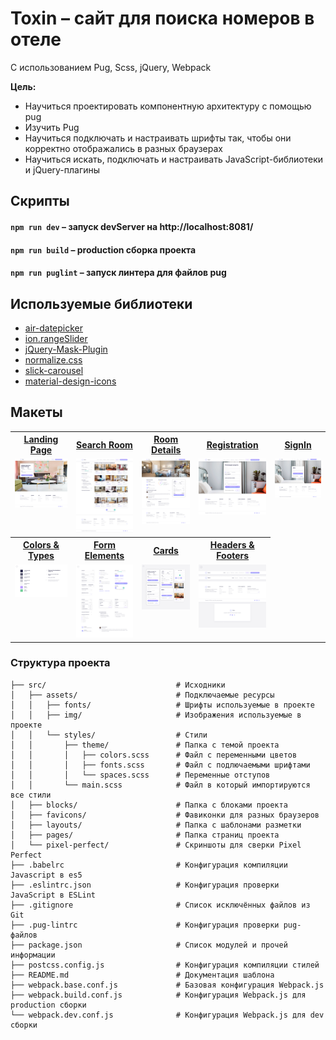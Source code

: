 # Toxin – сайт для поиска номеров в отеле

С использованием Pug, Scss, jQuery, Webpack

**Цель:**
- Научиться проектировать компонентную архитектуру с помощью pug
- Изучить Pug
- Научиться подключать и настраивать шрифты так, чтобы они корректно отображались в разных браузерах
- Научиться искать, подключать и настраивать JavaScript-библиотеки и jQuery-плагины

## Скрипты

#### `npm run dev` – запуск devServer на http://localhost:8081/

#### `npm run build` – production сборка проекта

#### `npm run puglint` – запуск линтера для файлов pug

## Используемые библиотеки

- [air-datepicker](https://github.com/t1m0n/air-datepicker)
- [ion.rangeSlider](https://github.com/IonDen/ion.rangeSlider)
- [jQuery-Mask-Plugin](https://github.com/igorescobar/jQuery-Mask-Plugin)
- [normalize.css](https://github.com/necolas/normalize.css)
- [slick-carousel](https://github.com/kenwheeler/slick)
- [material-design-icons](https://github.com/google/material-design-icons)

## Макеты

<table>
  <tr>
    <th><a href="https://chrisryana.github.io/toxin/" target="_blank">Landing Page</a></th>
    <th><a href="https://chrisryana.github.io/toxin/search" target="_blank">Search Room</a></th>
    <th><a href="https://chrisryana.github.io/toxin/room" target="_blank">Room Details</a></th>
    <th><a href="https://chrisryana.github.io/toxin/registration" target="_blank">Registration</a></th> 
    <th><a href="https://chrisryana.github.io/toxin/signin" target="_blank">SignIn</a></th> 
  </tr>
	
  <tr valign="top">
    <td>
      <a href="https://github.com/chrisryana/toxin/blob/master/src/pixel-perfect/Landing%20page.jpg?raw=true" target="_blank">
        <img src="https://github.com/chrisryana/toxin/blob/master/src/pixel-perfect/Landing%20page.jpg?raw=true" width="250" alt="Главная страница">
      </a>
    </td>
    <td>
      <a href="https://github.com/chrisryana/toxin/blob/master/src/pixel-perfect/Search%20room/Filter.jpg?raw=true" target="_blank"><img src="https://github.com/chrisryana/toxin/blob/master/src/pixel-perfect/Search%20room/Filter.jpg?raw=true" width="250" alt="Страница поиска"></a>
    </td>
	<td>
      <a href="https://github.com/chrisryana/toxin/blob/master/src/pixel-perfect/Room%20details.jpg?raw=true" target="_blank"><img src="https://github.com/chrisryana/toxin/blob/master/src/pixel-perfect/Room%20details.jpg?raw=true" width="250" alt="Страница номера"></a>
    </td>
  <td>
      <a href="https://github.com/chrisryana/toxin/blob/master/src/pixel-perfect/Registration.jpg?raw=true" target="_blank"><img src="https://github.com/chrisryana/toxin/blob/master/src/pixel-perfect/Registration.jpg?raw=true" width="250" alt="Страница регистрации"></a>
    </td>
  <td>
      <a href="https://github.com/chrisryana/toxin/blob/master/src/pixel-perfect/Sign%20in.jpg?raw=true" target="_blank"><img src="https://github.com/chrisryana/toxin/blob/master/src/pixel-perfect/Sign%20in.jpg?raw=true" width="250" alt="Страница авторизации"></a>
    </td>
  </tr>
  
  <tr>
  <th><a href="https://chrisryana.github.io/toxin/colors-types" target="_blank">Colors & Types</a></th>
  <th><a href="https://chrisryana.github.io/toxin/form-elements" target="_blank">Form Elements</a></th>
  <th><a href="https://chrisryana.github.io/toxin/cards" target="_blank">Cards</a></th>
  <th><a href="https://chrisryana.github.io/toxin/headers-footers" target="_blank">Headers & Footers</a></th>
  </tr>
  
  <tr valign="top">
    <td>
      <a href="https://github.com/chrisryana/toxin/blob/master/src/pixel-perfect/Colors%20&%20Type.jpg?raw=true" target="_blank">
        <img src="https://github.com/chrisryana/toxin/blob/master/src/pixel-perfect/Colors%20&%20Type.jpg?raw=true" width="250" alt="Страница цветов и шрифтов">
      </a>
    </td>
    <td>
      <a href="https://github.com/chrisryana/toxin/blob/master/src/pixel-perfect/Form%20Elements.jpg?raw=true" target="_blank"><img src="https://github.com/chrisryana/toxin/blob/master/src/pixel-perfect/Form%20Elements.jpg?raw=true" width="250" alt="Страница с элементами форм"></a>
    </td>
  <td>
      <a href="https://github.com/chrisryana/toxin/blob/master/src/pixel-perfect/Cards.jpg?raw=true" target="_blank"><img src="https://github.com/chrisryana/toxin/blob/master/src/pixel-perfect/Cards.jpg?raw=true" width="250" alt="Страница карточек"></a>
    </td>
  <td>
      <a href="https://github.com/chrisryana/toxin/blob/master/src/pixel-perfect/Headers%20&%20Footers.jpg?raw=true" target="_blank"><img src="https://github.com/chrisryana/toxin/blob/master/src/pixel-perfect/Headers%20&%20Footers.jpg?raw=true" width="250" alt="Страница с шапками и футерами сайта"></a>
    </td>
  </tr>
</table>

### Структура проекта

```
├── src/                             # Исходники
│   ├── assets/                      # Подключаемые ресурсы
│   │   ├── fonts/                   # Шрифты используемые в проекте
│   │   ├── img/                     # Изображения используемые в проекте
│   │   └── styles/                  # Стили
│   │       ├── theme/               # Папка с темой проекта
│   │       │   ├── colors.scss      # Файл с переменными цветов
│   │       │   ├── fonts.scss       # Файл с подлючаемыми шрифтами
│   │       │   └── spaces.scss      # Переменные отступов
│   │       └── main.scss            # Файл в который импортируются все стили
│   ├── blocks/                      # Папка с блоками проекта
│   ├── favicons/                    # Фавиконки для разных браузеров
│   ├── layouts/                     # Папка с шаблонами разметки
│   ├── pages/                       # Папка страниц проекта
│   └── pixel-perfect/               # Скриншоты для сверки Pixel Perfect
├── .babelrc                         # Конфигурация компиляции Javascript в es5
├── .eslintrc.json                   # Конфигурация проверки JavaScript в ESLint
├── .gitignore                       # Список исключённых файлов из Git
├── .pug-lintrc                      # Конфигурация проверки pug-файлов
├── package.json                     # Список модулей и прочей информации
├── postcss.config.js                # Конфигурация компиляции стилей
├── README.md                        # Документация шаблона
├── webpack.base.conf.js             # Базовая конфигурация Webpack.js
├── webpack.build.conf.js            # Конфигурация Webpack.js для production сборки
└── webpack.dev.conf.js              # Конфигурация Webpack.js для dev сборки
```
